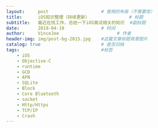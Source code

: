 ```yaml
---
layout:     post                    # 使用的布局（不需要改）
title:      iOS知识整理（持续更新）               # 标题 
subtitle:   最近在找工作，总结一下iOS面试相关的知识  #副标题
date:       2019-04-19              # 时间
author:     VinceJee                      # 作者
header-img: img/post-bg-2015.jpg    #这篇文章标题背景图片
catalog: true                       # 是否归档
tags:                               #标签
    - iOS
    - Objective-C
    - runtime
    - GCD
    - AFN
    - SQLite
    - Block
    - Core Bluetooth
    - socket
    - Http/Https
    - TCP/IP
    - Crash
---
```

